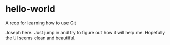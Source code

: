 hello-world
===========

A reop for learning how to use Git

Joseph here. Just jump in and try to figure out how it will help me.
Hopefully the UI seems clean and beautiful.
